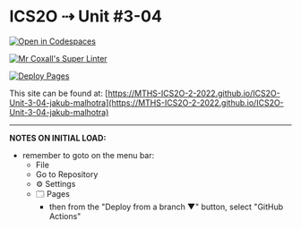 # ICS2O ⇢ Unit #3-04

[![Open in Codespaces](https://classroom.github.com/assets/launch-codespace-7f7980b617ed060a017424585567c406b6ee15c891e84e1186181d67ecf80aa0.svg)](https://classroom.github.com/open-in-codespaces?assignment_repo_id=10828993)

[![Mr Coxall's Super Linter](https://github.com/MTHS-ICS2O-2-2022/ICS2O-Unit-3-04-jakub-malhotra/workflows/Mr%20Coxall's%20Super%20Linter/badge.svg)](https://github.com/MTHS-ICS2O-2-2022/ICS2O-Unit-3-04-jakub-malhotra/actions)

[![Deploy Pages](https://github.com/MTHS-ICS2O-2-2022/ICS2O-Unit-3-04-jakub-malhotra/workflows/Deploy%20Pages/badge.svg)](https://github.com/MTHS-ICS2O-2-2022/ICS2O-Unit-3-04-jakub-malhotra/actions)

This site can be found at: [https://MTHS-ICS2O-2-2022.github.io/ICS2O-Unit-3-04-jakub-malhotra](https://MTHS-ICS2O-2-2022.github.io/ICS2O-Unit-3-04-jakub-malhotra)

---

**NOTES ON INITIAL LOAD:**
- remember to goto on the menu bar:
  - File
  - Go to Repository
  - ⚙ Settings
  - 🗔 Pages
    - then from the "Deploy from a branch ▼" button, select "GitHub Actions"
